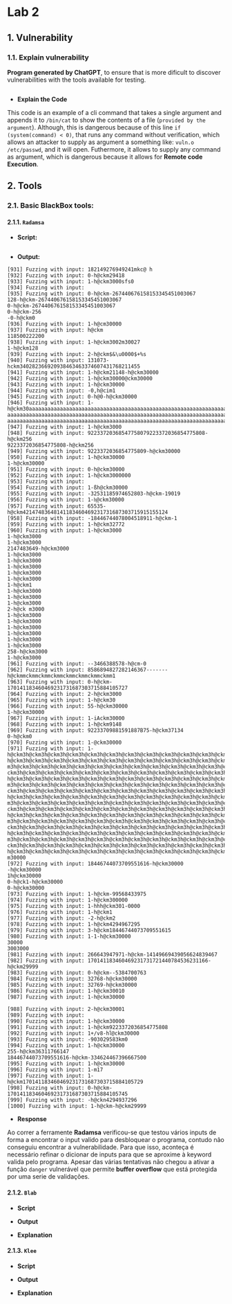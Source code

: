 # Lab 2

## 1. Vulnerability
### 1.1. Explain vulnerability
**Program generated by ChatGPT**, to ensure that is more dificult to discover vulnerabilities with the tools available for testing.

<!--WARN: Falta colocar o codigo da vulnerabilidade-->
```c

 ```

- **Explain the Code**

<!--WARN: Falta explicar o codigo-->
This code is an example of a cli command that takes a single argument and appends it to `/bin/cat` to show the contents of a file (`provided by the argument`). Although, this is dangerous because of this line `if (system(command) < 0)`, that runs any command without verification, which allows an attacker to supply as argument a something like: `vuln.o /etc/passwd`, and it will open. Futhermore, it allows to supply any command as argument, which is dangerous because it allows for **Remote code Execution**.

## 2. Tools
### 2.1. Basic BlackBox tools:
#### 2.1.1. `Radamsa`

- **Script:**

<!--WARN: Falta o codigo do fuzzer para o Radamsa-->
```python

```

- **Output:**

```fish
[931] Fuzzing with input: 1‮h @ckm14294967294﻿128
[932] Fuzzing with input: 0-h@ckm29418
[933] Fuzzing with input: 1-h@ckm3000sfs󠀭0
[934] Fuzzing with input:
[935] Fuzzing with input: 0-h@ckm-267440676158153345451003067
128-h@ckm-267440676158153345451003067
0-h@ckm-267440676158153345451003067
0-h@ckm-256
-0-h@ckm0
[936] Fuzzing with input: 1-h@cm30000
[937] Fuzzing with input: h@ckm
118500222200
[938] Fuzzing with input: 1-h@ckm3002m30027
1-h@ckm128
[939] Fuzzing with input: 2-h@ckm$&\u0000$+%s
[940] Fuzzing with input: 131073-hckm340282366920938463463374607431768211455
[941] Fuzzing with input: 1-h@ckm21148-h@ckm30000
[942] Fuzzing with input: 1-h@ckm30000@ckm30000
[943] Fuzzing with input: 1-h@ckm30000
[944] Fuzzing with input: -0,h@cim1
[945] Fuzzing with input: 0-h@0-h@ckm30000
[946] Fuzzing with input: 1-h@ckm30aaaaaaaaaaaaaaaaaaaaaaaaaaaaaaaaaaaaaaaaaaaaaaaaaaaaaaaaaaaaaaaaaaaaaaa
aaaaaaaaaaaaaaaaaaaaaaaaaaaaaaaaaaaaaaaaaaaaaaaaaaaaaaaaaaaaaaaaaaaaaaaaaaaaaaaaaaaaaaaaaaaaaaaaaaaaaaaaaa
aaaaaaaaaaaaaaaaaaaaaaaaaaaaaaaaaaaaaaaaaaaaaaaaaaaaaaaaaaaaaaaaaaaaaaaaaaaaaa000
[947] Fuzzing with input: 1-h@ckm3000
[948] Fuzzing with input: 92233720368547758079223372036854775808-h@ckm256
9223372036854775808-h@ckm256
[949] Fuzzing with input: 9223372036854775809-h@ckm30000
[950] Fuzzing with input: 1-h@ckm30000
1-h@ckm30000
[951] Fuzzing with input: 0-h@ckm30000
[952] Fuzzing with input: 1-h@ckm3000000
[953] Fuzzing with input:
[954] Fuzzing with input: 1-󠀾ßh@ckm30000
[955] Fuzzing with input: -32531185974652803-h@ckm-19019
[956] Fuzzing with input: 1-hͅ@ckm30000
[957] Fuzzing with input: 65535-h@ckm42147483648󠁒141183460469231731687303715915155124
[958] Fuzzing with input: -18446744078004518911-h@⁨ckm-1
[959] Fuzzing with input: 1-h󠀾@ckm32772
[960] Fuzzing with input: 1-h@ckm3000
1-h@ckm3000
1-h@ckm3000
2147483649-h@ckm3000
1-h@ckm3000
1-h@ckm3000
1-h@ckm3000
1-h@ckm3000
1-h@ckm3000
1-h@ckm1
1-h@ckm3000
1-h@ckm300󠀬0
1-h@ckm3000
2-h@ck m3000
1-h@ckm3000
1-h@ckm3000
1-h@ckm3000
1-h@ckm3000
1-h@ckm3000
1-h@ckm3000
258-h@ckm3000
1-h@ckm3000
[961] Fuzzing with input: --3466388578-h@cm-0
[962] Fuzzing with input: 8586894827282146367-------h@ckmmckmmckmmckmmckmmckmmckmmckmm1
[963] Fuzzing with input: 0-h@ckm-170141183460469231731687303715884105727
[964] Fuzzing with input: 2-h@ckm3000
[965] Fuzzing with input: 1-h@ckm30
[966] Fuzzing with input: 55-h@ckm30000
1-h@ckm30000
[967] Fuzzing with input: 1-iAckm30000
[968] Fuzzing with input: 1-h@ckm9148
[969] Fuzzing with input: 92233709881591887B75-h@ckm37134
0-h@ckm0
[970] Fuzzing with input: 1-@ckm30000
[971] Fuzzing with input: 1-h@ckm3h@ckm3h@ckm3h@ckm3h@ckm3h@ckm3h@ckm3h@ckm3h@ckm3h@ckm3h@ckm3h@ckm3h@ckm3
h@ckm3h@ckm3h@ckm3h@ckm3h@ckm3h@ckm3h@ckm3h@ckm3h@ckm3h@ckm3h@ckm3h@ckm3h@ckm3h@ckm3h@ckm3h@ckm3h@ckm3h@ck
m3h@ckm3h@ckm3h@ckm3h@ckm3h@ckm3h@ckm3h@ckm3h@ckm3h@ckm3h@ckm3h@ckm3h@ckm3h@ckm3h@ckm3h@ckm3h@ckm3h@ckm3h@
ckm3h@ckm3h@ckm3h@ckm3h@ckm3h@ckm3h@ckm3h@ckm3h@ckm3h@ckm3h@ckm3h@ckm3h@ckm3h@ckm3h@ckm3h@ckm3h@ckm3h@ckm3
h@ckm3h@ckm3h@ckm3h@ckm3h@ckm3h@ckm3h@ckm3h@ckm3h@ckm3h@ckm3h@ckm3h@ckm3h@ckm3h@ckm3h@ckm3h@ckm3h@ckm3h@ck
m3h@ckm3h@ckm3h@ckm3h@ckm3h@ckm3h@ckm3h@ckm3h@ckm3h@ckm3h@ckm3h@ckm3h@ckm3h@ckm3h@ckm3h@ckm3h@ckm3h@ckm3h@
ckm3h@ckm3h@ckm3h@ckm3h@ckm3h@ckm3h@ckm3h@ckm3h@ckm3h@ckm3h@ckm3h@ckm3h@ckm3h@ckm3h@ckm3h@ckm3h@ckm3h@ckm3
h@ckm3h@ckm3h@ckm3h@ckm3h@ckm3h@ckm3h@ckm3h@ckm3h@ckm3h@ckm3h@ckm3h@ckm3h@ckm3h@ckm3h@ckm3h@ckm3h@ckm3h@ck
m3h@ckm3h@ckm3h@ckm3h@ckm3h@ckm3h@ckm3h@ckm3h@ckm3h@ckm3h@ckm3h@ckm3h@ckm3h@ckm3h@ckm3h@ckm3h@ckm3h@ckm3h@
ckm3h@ckm3h@ckm3h@ckm3h@ckm3h@ckm3h@ckm3h@ckm3h@ckm3h@ckm3h@ckm3h@ckm3h@ckm3h@ckm3h@ckm3h@ckm3h@ckm3h@ckm3
h@ckm3h@ckm3h@ckm3h@ckm3h@ckm3h@ckm3h@ckm3h@ckm3h@ckm3h@ckm3h@ckm3h@ckm3h@ckm3h@ckm3h@ckm3h@ckm3h@ckm3h@ck
m3h@ckm3h@ckm3h@ckm3h@ckm3h@ckm3h@ckm3h@ckm3h@ckm3h@ckm3h@ckm3h@ckm3h@ckm3h@ckm3h@ckm3h@ckm3h@ckm3h@ckm3h@
ckm3h@ckm3h@ckm3h@ckm3h@ckm3h@ckm3h@ckm3h@ckm3h@ckm3h@ckm3h@ckm3h@ckm3h@ckm3h@ckm3h@ckm3h@ckm3h@ckm3h@ckm3
h@ckm3h@ckm3h@ckm3h@ckm3h@ckm3h@ckm3h@ckm3h@ckm3h@ckm3h@ckm3h@ckm3h@ckm3h@ckm3h@ckm3h@ckm3h@ckm3h@ckm3h@ck
m3h@ckm3h@ckm3h@ckm3h@ckm3h@ckm3h@ckm3h@ckm3h@ckm3h@ckm3h@ckm3h@ckm3h@ckm3h@ckm3h@ckm3h@ckm3h@ckm3h@ckm3h@
ckm3h@ckm3h@ckm3h@ckm3h@ckm3h@ckm3h@ckm3h@ckm3h@ckm3h@ckm3h@ckm3h@ckm3h@ckm3h@ckm3h@ckm3h@ckm3h@ckm3h@ckm3
h@ckm3h@ckm3h@ckm3h@ckm3h@ckm3h@ckm3h@ckm3h@ckm3h@ckm3h@ckm3h@ckm3h@ckm3h@ckm3h@ckm3h@ckm3h@ckm3h@ckm3h@ck
m30000
[972] Fuzzing with input: 18446744073709551616-h@ckm30000
-h@ckm30000
1h@ckm30000
0-h@ck1-h@ckm30000
0-h@ckm30000
[973] Fuzzing with input: 1-h@ckm-99568433975
[974] Fuzzing with input: 1-h@ckm300000
[975] Fuzzing with input: 1-hhh@ckm301-0000
[976] Fuzzing with input: 1-h@ckm1
[977] Fuzzing with input: -2-h@ckm2
[978] Fuzzing with input: 1-h@ckm4294967295
[979] Fuzzing with input: 3-h@ckm18446744073709551615
[980] Fuzzing with input: 1-1-h@ckm30000
30000
3003000
[981] Fuzzing with input: 266643947971-h@ckm-14149669439056624839467
[982] Fuzzing with input: 170141183460469231731721440784536231166-h@ckm29999
[983] Fuzzing with input: 0-h@ck󠀠m--53847󠀡00763
[984] Fuzzing with input: 32768-h@ckm30000
[985] Fuzzing with input: 32769-h@ckm30000
[986] Fuzzing with input: 1-h@ckm30010
[987] Fuzzing with input: 1-h@ckm300󠀨00

[988] Fuzzing with input: 2-h@ckm󠁼30001
[989] Fuzzing with input:
[990] Fuzzing with input: 1-h@ckm30000
[991] Fuzzing with input: 1-h@ckm9223372036854775808
[992] Fuzzing with input: 1+/v8-hโ@󠁁ckm30000
[993] Fuzzing with input: -903029583km0
[994] Fuzzing with input: 1-h@ckm30000
255-h@ckm36311766147
18446744073709551616󠀮-h@ckm-3346244͏67396667500
[995] Fuzzing with input: 1-h@ckm3󠁧0000
[996] Fuzzing with input: 1-m17
[997] Fuzzing with input: 1-h@ckm170141183460469231731687303715884105729
[998] Fuzzing with input: 0-h@ckm-170141183460469231731687303715884105745
[999] Fuzzing with input: -h@ckn4294937296
[1000] Fuzzing with input: 1-h@ckm-h@ckm29999‌
```

- **Response**

Ao correr a ferramente **Radamsa** verificou-se que testou vários inputs de forma a encontrar o input valido para desbloquear o programa, contudo não conseguiu encontrar a vulnerabilidade. Para que isso, aconteça é necessário refinar o dicionar de inputs para que se aproxime à keyword valida pelo programa. Apesar das várias tentativas não chegou a ativar a função `danger` vulnerável que permite **buffer overflow** que está protegida por uma serie de validações.

#### 2.1.2. `Blab`
<!--WARN: Não consegui instalar isto!-->
- **Script**

- **Output**

- **Explanation**

#### 2.1.3. `Klee`
<!--WARN: Não consegui instalar isto!-->
- **Script**

- **Output**

- **Explanation**

